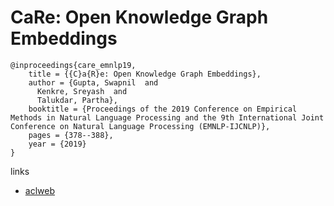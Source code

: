 # CaRe: Open Knowledge Graph Embeddings

```
@inproceedings{care_emnlp19,
    title = {{C}a{R}e: Open Knowledge Graph Embeddings},
    author = {Gupta, Swapnil  and
      Kenkre, Sreyash  and
      Talukdar, Partha},
    booktitle = {Proceedings of the 2019 Conference on Empirical Methods in Natural Language Processing and the 9th International Joint Conference on Natural Language Processing (EMNLP-IJCNLP)},
    pages = {378--388},
    year = {2019}
}
```

links
- [aclweb](https://www.aclweb.org/anthology/D19-1036/)
